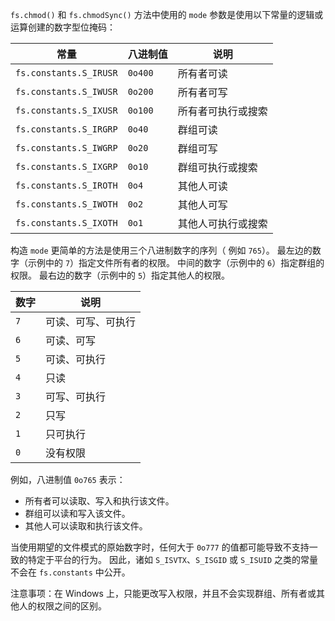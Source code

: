 
`fs.chmod()` 和 `fs.chmodSync()` 方法中使用的 `mode` 参数是使用以下常量的逻辑或运算创建的数字型位掩码：


|       常量         |  八进制值  | 说明              |
| ---------------------- | ------- | ------------------------ |
| `fs.constants.S_IRUSR` | `0o400` | 所有者可读            |
| `fs.constants.S_IWUSR` | `0o200` | 所有者可写           |
| `fs.constants.S_IXUSR` | `0o100` | 所有者可执行或搜索  |
| `fs.constants.S_IRGRP` | `0o40`  | 群组可读            |
| `fs.constants.S_IWGRP` | `0o20`  | 群组可写           |
| `fs.constants.S_IXGRP` | `0o10`  | 群组可执行或搜索  |
| `fs.constants.S_IROTH` | `0o4`   | 其他人可读           |
| `fs.constants.S_IWOTH` | `0o2`   | 其他人可写          |
| `fs.constants.S_IXOTH` | `0o1`   | 其他人可执行或搜索 |

构造 `mode` 更简单的方法是使用三个八进制数字的序列（ 例如 `765`）。
最左边的数字（示例中的 `7`）指定文件所有者的权限。
中间的数字（示例中的 `6`）指定群组的权限。
最右边的数字（示例中的 `5`）指定其他人的权限。


| 数字   |  说明        |
| ------ | ------------------------ |
| `7`    | 可读、可写、可执行 |
| `6`    | 可读、可写       |
| `5`    | 可读、可执行         |
| `4`    | 只读                |
| `3`    | 可写、可执行       |
| `2`    | 只写               |
| `1`    | 只可执行             |
| `0`    | 没有权限            |

例如，八进制值 `0o765` 表示：

* 所有者可以读取、写入和执行该文件。
* 群组可以读和写入该文件。
* 其他人可以读取和执行该文件。

当使用期望的文件模式的原始数字时，任何大于 `0o777` 的值都可能导致不支持一致的特定于平台的行为。
因此，诸如 `S_ISVTX`、`S_ISGID` 或 `S_ISUID` 之类的常量不会在 `fs.constants` 中公开。

注意事项：在 Windows 上，只能更改写入权限，并且不会实现群组、所有者或其他人的权限之间的区别。


